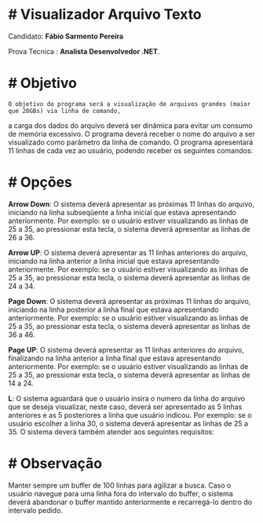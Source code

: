 # # Visualizador Arquivo Texto

Candidato: **Fábio Sarmento Pereira**

Prova Tecnica : **Analista Desenvolvedor .NET**. 


# # Objetivo

    O objetivo do programa será a visualização de arquivos grandes (maior que 20GBs) via linha de comando, 
a carga dos dados do arquivo deverá ser dinâmica para evitar um consumo de memória excessivo. O programa deverá receber o nome do arquivo a ser visualizado como parâmetro da linha de comando.
O programa apresentará 11 linhas de cada vez ao usuário, podendo receber os seguintes comandos:


# # Opções

**Arrow Down**: O sistema deverá apresentar as próximas 11 linhas do arquivo, iniciando na linha subseqüente a linha inicial que estava apresentando anteriormente. 
                Por exemplo: se o usuário estiver visualizando as linhas de 25 a 35, ao pressionar esta tecla, o sistema deverá apresentar as linhas de 26 a 36.

**Arrow UP**: O sistema deverá apresentar as 11 linhas anteriores do arquivo, iniciando na linha anterior a linha inicial que estava apresentando anteriormente. 
              Por exemplo: se o usuário estiver visualizando as linhas de 25 a 35, ao pressionar esta tecla, o sistema deverá apresentar as linhas de 24 a 34.

**Page Down**: O sistema deverá apresentar as próximas 11 linhas do arquivo, iniciando na linha posterior a linha final que estava apresentando anteriormente. 
               Por exemplo: se o usuário estiver visualizando as linhas de 25 a 35, ao pressionar esta tecla, o sistema deverá apresentar as linhas de 36 a 46.

**Page UP**: O sistema deverá apresentar as 11 linhas anteriores do arquivo, finalizando na linha anterior a linha final que estava apresentando anteriormente. 
             Por exemplo: se o usuário estiver visualizando as linhas de 25 a 35, ao pressionar esta tecla, o sistema deverá apresentar as linhas de 14 a 24.

**L**: O sistema aguardará que o usuário insira o numero da linha do arquivo que se deseja visualizar, neste caso, deverá ser apresentado as 5 linhas anteriores e as 5 posteriores a linha que usuário indicou. 
       Por exemplo: se o usuário escolher a linha 30, o sistema deverá apresentar as linhas de 25 a 35.
	   O sistema deverá também atender aos seguintes requisitos:


# # Observação

  Manter sempre um buffer de 100 linhas para agilizar a busca. Caso o usuário navegue para uma linha fora do intervalo do buffer, 
  o sistema deverá abandonar o buffer mantido anteriormente e recarregá-lo dentro do intervalo pedido.







   

